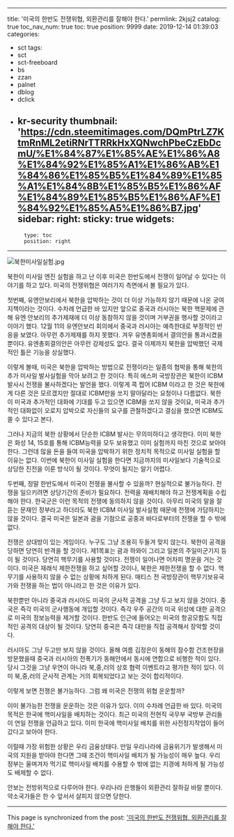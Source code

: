
---
title: '미국의 한반도 전쟁위협, 외환관리를 잘해야 한다.'
permlink: 2kjsj2
catalog: true
toc_nav_num: true
toc: true
position: 9999
date: 2019-12-14 01:39:03
categories:
- sct
tags:
- sct
- sct-freeboard
- bs
- zzan
- palnet
- dblog
- dclick
- kr-security
thumbnail: 'https://cdn.steemitimages.com/DQmPtrLZ7KtmRnML2etiRNrTTRRkHxXQNwchPbeCzEbDcmU/%E1%84%87%E1%85%AE%E1%86%A8%E1%84%92%E1%85%A1%E1%86%AB%E1%84%86%E1%85%B5%E1%84%89%E1%85%A1%E1%84%8B%E1%85%B5%E1%86%AF%E1%84%89%E1%85%B5%E1%86%AF%E1%84%92%E1%85%A5%E1%86%B7.jpg'
sidebar:
    right:
        sticky: true
widgets:
    -
        type: toc
        position: right
---


![북한미사일실험.jpg](https://cdn.steemitimages.com/DQmPtrLZ7KtmRnML2etiRNrTTRRkHxXQNwchPbeCzEbDcmU/%E1%84%87%E1%85%AE%E1%86%A8%E1%84%92%E1%85%A1%E1%86%AB%E1%84%86%E1%85%B5%E1%84%89%E1%85%A1%E1%84%8B%E1%85%B5%E1%86%AF%E1%84%89%E1%85%B5%E1%86%AF%E1%84%92%E1%85%A5%E1%86%B7.jpg)

북한이 미사일 엔진 실험을 하고 난 이후 미국은 한반도에서 전쟁이 일어날 수 있다는 이야기를 하고 있다. 미국의 전쟁위협은 여러가지 측면에서 볼 필요가 있다.

첫번째, 유엔안보리에서 북한을 압박하는 것이 더 이상 가능하지 않기 때문에 나온 궁여지책이라는 것이다. 수차례 언급한 바 있지만 앞으로 중국과 러시아는 북한 핵문제에 관해 유엔 안보리의 추가제재에 더 이상 동참하지 않을 것이며 거부권을 행사할 것이라고 이야기 했다. 12월 11의 유엔안보리 회의에서 중국과 러시아는 예측한대로 부정적인 반응을 보였다. 아무런 추가제재를 하지 못했다. 겨우 유엔총회에서 결의안을 통과시켰을 뿐이다. 유엔총회결의안은 아무런 강제성도 없다. 결국 이제까지 북한을 압박했던 국제적인 틀은 기능을 상실했다.

이렇게 볼때, 미국은 북한을 압박하는 방법으로 전쟁이라는 일종의 협박을 통해 북한의 추가 미사일 발사실험을 막아 보려고 한 것이다. 특히 에스퍼 국방장관은 북한이 ICBM 발사시 전쟁을 불사하겠다는 발언을 했다. 이렇게 콕 찝어 ICBM 이라고 한 것은 북한에게 다른 것은 모르겠지만 절대로 ICBM만을 쏘지 말아달라는 요청이나 다름없다. 북한이 미국과 추가적인 대화에 기대를 두고 있으면 ICBM을 쏘지 않을 것이요, 미국과 추가적인 대화없이 오로지 압박으로 자신들의 요구를 관철하겠다고 결심을 했으면 ICBM도 쏠 수 있다고 본다.

그러나 지금의 북한 상황에서 단순한 ICBM 발사는 무의미하다고 생각한다. 이미 북한은 화성 14, 15호를 통해 ICBM능력을 모두 보유했고 이미 실험까지 마친 것으로 보아야 한다. 그런데 많을 돈을 들여 미국을 압박하기 위한 정치적 목적으로 미사일 실험을 할 이유는 없다. 이번에 북한이 미사일 실험을 한다면 지금까지의 미사일보다 기술적으로 상당한 진전을 이룬 방식이 될 것이다. 무엇이 될지는 알기 어렵다.

두번째, 정말 한반도에서 미국이 전쟁을 불사할 수 있을까? 현실적으로 불가능하다. 전쟁을 일으키려면 상당기간의 준비가 필요하다. 전력을 재배치해야 하고 전쟁계획을 수립해야 한다. 한국군은 이런 목적의 전쟁에 동의하지 않을 것이다. 아무리 미국의 말을 잘 듣는 문재인 정부라고 하더라도 북한 ICBM 미사일 발사실험 때문에 전쟁에 가담하지는 않을 것이다. 결국 미국은 일본과 괌을 기점으로 공중과 바다로부터의 전쟁을 할 수 밖에 없다.

전쟁은 상대방이 있는 게임이다. 누구도 그냥 조용히 두들겨 맞지 않는다. 북한이 공격을 당하면 당연히 반격을 할 것이다. 제1목표는 괌과 하와이 그리고 일본의 주일미군기지 등이 될 것이다. 당연히 핵무기를 사용할 것이다. 전쟁이 일어나면 어차피 명운을 거는 것이다. 미국은 재래식 제한전쟁을 하고 싶어할 것이나, 북한은 제한전쟁을 할 수 없다. 핵무기를 사용하지 않을 수 없는 상황에 처하게 된다. 매티스 전 국방장관이 핵무기보유국가와 전쟁을 하는 법이 아니라고 한 것은 이유가 있다.

북한뿐만 아니라 중국과 러시아도 미국의 군사적 공격을 그냥 두고 보지 않을 것이다. 중국은 즉각 미국의 군사행동에 개입할 것이다. 즉각 우주 공간의 미국 위성에 대한 공격으로 미국의 정보능력을 제거할 것이다. 한반도 인근에 들어오는 미국의 항공모함도 직접적인 공격의 대상이 될 것이다. 당연히 중국은 즉각 대만을 직접 공격해서 장악할 것이다.

러시아도 그냥 두고만 보지 않을 것이다. 올해 여름 김정은이 동해의 잠수함 건조현장을 방문했을때 중국과 러시아의 전폭기가 동해안에서 동시에 연합으로 비행한 적이 있다. 당시 그것을 그냥 우연이 아니라 북,중,러의 상호 협력 이벤트라고 평가한 적이 있다. 이미 북,중,러의 군사적 관계는 거의 회복되었다고 보는 것이 합리적이다.

이렇게 보면 전쟁은 불가능하다. 그럼 왜 미국은 전쟁의 위협 운운할까?

이미 불가능한 전쟁을 운운하는 것은 이유가 있다. 이미 수차례 언급한 바 있다. 미국의 목적은 한국에 핵미사일을 배치하는 것이다. 최근 미국의 전현직 국무부 국방부 관리들이 연일 전쟁을 언급하고 있다. 이미 한국에 핵미사일 배치를 위한 사전정지작업이 들어갔다고 보아야 한다.

이럴때 가장 위험한 상황은 우리 금융상태다. 만일 우리나라에 금융위기가 발생해서 미국의 지원을 받아야 한다면 그때 조건이 핵미사일 배치가 될 가능성이 매우 높다. 우리 정부는 울며겨자 먹기로 핵미사일 배치를 수용할 수 밖에 없는 지경에 처하게 될 가능성도 배제할 수 없다.

안보는 전방위적으로 다루어야 한다. 우리나라 은행들이 외환관리 잘하길 바랄 뿐이다. 약소국가들은 한 수 앞서서 살피지 않으면 당한다.

- - -

This page is synchronized from the post: ['미국의 한반도 전쟁위협, 외환관리를 잘해야 한다.'](https://steemit.com/@oldstone/2kjsj2)
